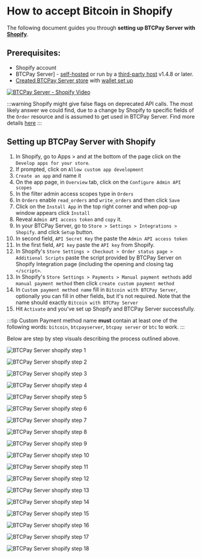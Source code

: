 # How to accept Bitcoin in Shopify

The following document guides you through **setting up BTCPay Server with [Shopify](https://www.shopify.com/)**.

## Prerequisites:

- Shopify account
- BTCPay Server] - [self-hosted](Deployment.md) or run by a [third-party host](/Deployment/ThirdPartyHosting.md) v1.4.8 or later.
- [Created BTCPay Server store](CreateStore.md) with [wallet set up](WalletSetup.md)

[![BTCPay Server - Shopify Video](https://img.youtube.com/vi/jJjAyvgWVfk/mqdefault.jpg)](https://www.youtube.com/watch?v=jJjAyvgWVfk)

:::warning
Shopify might give false flags on deprecated API calls. The most likely answer we could find, due to a change by Shopify to specific fields of the `Order` resource and is assumed to get used in BTCPay Server. Find more details [here](https://github.com/btcpayserver/btcpayserver/issues/4510)
:::

## Setting up BTCPay Server with Shopify

1. In Shopify, go to Apps > and at the bottom of the page click on the `Develop apps for your store`.
2. If prompted, click on `Allow custom app development`
3. `Create an app` and name it
4. On the app page, in `Overview` tab, click on the `Configure Admin API scopes`
5. In the filter admin access scopes type in `Orders`
6. In `Orders` enable `read_orders` and `write_orders` and then click `Save`
7. Click on the `Install App` in the top right corner and when pop-up window appears click `Install`
8. Reveal `Admin API access token` and `copy` it.
9. In your BTCPay Server, go to `Store > Settings > Integrations > Shopify`. and click `Setup` button.
10. In second field, `API Secret Key` the paste the `Admin API access token`
11. In the first field, `API key` paste the `API key` from Shopify.
12. In Shopify's `Store Settings > Checkout > Order status page > Additional Scripts` paste the script provided by BTCPay Server on Shopify Integration page (including the opening and closing tag `</script>`.
13. In Shopify's `Store Settings > Payments > Manual payment methods` add `manual payment method` then click `create custom payment method`
14. In `Custom payment method name` fill in `Bitcoin with BTCPay Server`, optionally you can fill in other fields, but it's not required. Note that the name should exactly `Bitcoin with BTCPay Server`
15. Hit `Activate` and you've set up Shopify and BTCPay Server successfully.

:::tip
Custom Payment method name **must** contain at least one of the following words: `bitcoin`, `btcpayserver`, `btcpay server` or `btc` to work.
:::

Below are step by step visuals describing the process outlined above.

![BTCPay Server shopify step 1](./img/shopify/btcpayshopify1.png)

![BTCPay Server shopify step 2](./img/shopify/btcpayshopify2.png)

![BTCPay Server shopify step 3](./img/shopify/btcpayshopify3.png)

![BTCPay Server shopify step 4](./img/shopify/btcpayshopify4.png)

![BTCPay Server shopify step 5](./img/shopify/btcpayshopify5.png)

![BTCPay Server shopify step 6](./img/shopify/btcpayshopify6.png)

![BTCPay Server shopify step 7](./img/shopify/btcpayshopify7.png)

![BTCPay Server shopify step 8](./img/shopify/btcpayshopify8.png)

![BTCPay Server shopify step 9](./img/shopify/btcpayshopify9.png)

![BTCPay Server shopify step 10](./img/shopify/btcpayshopify10.png)

![BTCPay Server shopify step 11](./img/Shopify/btcpayshopify11.jpg)

![BTCPay Server shopify step 12](./img/Shopify/btcpayshopify12.jpg)

![BTCPay Server shopify step 13](./img/shopify/btcpayshopify13.png)

![BTCPay Server shopify step 14](./img/shopify/btcpayshopify14.png)

![BTCPay Server shopify step 15](./img/shopify/btcpayshopify15.png)

![BTCPay Server shopify step 16](./img/shopify/btcpayshopify16.png)

![BTCPay Server shopify step 17](./img/shopify/btcpayshopify17.png)

![BTCPay Server shopify step 18](./img/shopify/btcpayshopify18.png)
